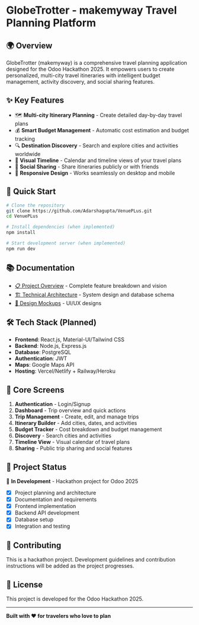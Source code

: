 ﻿# GlobeTrotter - makemyway Travel Planning Platform

## 🌍 Overview

GlobeTrotter (makemyway) is a comprehensive travel planning application designed for the Odoo Hackathon 2025. It empowers users to create personalized, multi-city travel itineraries with intelligent budget management, activity discovery, and social sharing features.

## ✨ Key Features


- 🗺️ **Multi-city Itinerary Planning** - Create detailed day-by-day travel plans
- 💰 **Smart Budget Management** - Automatic cost estimation and budget tracking
- 🔍 **Destination Discovery** - Search and explore cities and activities worldwide
- 📅 **Visual Timeline** - Calendar and timeline views of your travel plans
- 🤝 **Social Sharing** - Share itineraries publicly or with friends
- 📱 **Responsive Design** - Works seamlessly on desktop and mobile

## 🚀 Quick Start

```bash
# Clone the repository
git clone https://github.com/Adarshagupta/VenuePLus.git
cd VenuePLus

# Install dependencies (when implemented)
npm install

# Start development server (when implemented)
npm run dev
```

## 📚 Documentation

- [📋 Project Overview](./PROJECT_OVERVIEW.md) - Complete feature breakdown and vision
- [🏗️ Technical Architecture](./TECHNICAL_ARCHITECTURE.md) - System design and database schema
- [🎨 Design Mockups](https://link.excalidraw.com/l/65VNwvy7c4X/6CzbTgEeSr1) - UI/UX designs

## 🛠️ Tech Stack (Planned)

- **Frontend**: React.js, Material-UI/Tailwind CSS
- **Backend**: Node.js, Express.js
- **Database**: PostgreSQL
- **Authentication**: JWT
- **Maps**: Google Maps API
- **Hosting**: Vercel/Netlify + Railway/Heroku

## 📱 Core Screens

1. **Authentication** - Login/Signup
2. **Dashboard** - Trip overview and quick actions
3. **Trip Management** - Create, edit, and manage trips
4. **Itinerary Builder** - Add cities, dates, and activities
5. **Budget Tracker** - Cost breakdown and budget management
6. **Discovery** - Search cities and activities
7. **Timeline View** - Visual calendar of travel plans
8. **Sharing** - Public trip sharing and social features

## 🎯 Project Status

🚧 **In Development** - Hackathon project for Odoo 2025

- [x] Project planning and architecture
- [x] Documentation and requirements
- [x] Frontend implementation
- [x] Backend API development
- [x] Database setup
- [x] Integration and testing

## 🤝 Contributing

This is a hackathon project. Development guidelines and contribution instructions will be added as the project progresses.

## 📝 License

This project is developed for the Odoo Hackathon 2025.

---


**Built with ❤️ for travelers who love to plan**
